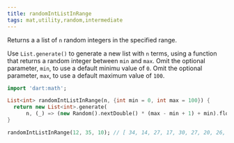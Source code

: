 ```yaml
---
title: randomIntListInRange
tags: mat,utility,random,intermediate
---
```


Returns a a list of `n` random integers in the specified range.

Use `List.generate()` to generate a new list with `n` terms, using a function that returns a random integer between `min` and `max`.
Omit the optional parameter, `min`, to use a default minimu value of `0`.
Omit the optional parameter, `max`, to use a default maximum value of `100`.

```dart
import 'dart:math';

List<int> randomIntListInRange(n, {int min = 0, int max = 100}) {
  return new List<int>.generate(
      n, (_) => (new Random().nextDouble() * (max - min + 1) + min).floor());
}
```

```dart
randomIntListInRange(12, 35, 10); // [ 34, 14, 27, 17, 30, 27, 20, 26, 21, 14 ]
```
